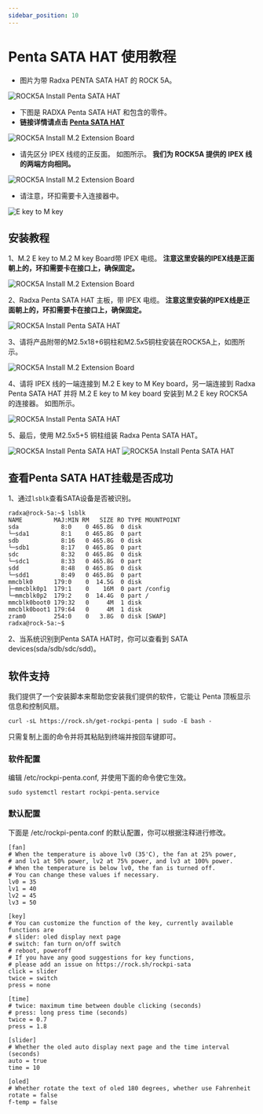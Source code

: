 ```yaml
---
sidebar_position: 10
---
```


# Penta SATA HAT 使用教程

- 图片为带 Radxa PENTA SATA HAT 的 ROCK 5A。

![ROCK5A Install Penta SATA HAT](/img/rock5a/rock5a-penta-sata-hat-05.webp)

- 下图是 RADXA Penta SATA HAT 和包含的零件。
- **链接详情请点击 [Penta SATA HAT](/accessories/penta-sata-hat)**

![ROCK5A Install M.2 Extension Board](/img/accessories/penta-sata-hat-01.webp)

- 请先区分 IPEX 线缆的正反面。 如图所示。 **我们为 ROCK5A 提供的 IPEX 线的两端方向相同。**

![ROCK5A Install M.2 Extension Board](/img/accessories/m2-extension-board-04.webp)

- 请注意，环扣需要卡入连接器中。

![E key to M key](/img/accessories/ekey-to-mkey-01.webp)

## 安装教程

1、M.2 E key to M.2 M key Board带 IPEX 电缆。 **注意这里安装的IPEX线是正面朝上的，环扣需要卡在接口上，确保固定。**

![ROCK5A Install M.2 Extension Board](/img/accessories/m2-extension-board-02.webp)

2、Radxa Penta SATA HAT 主板，带 IPEX 电缆。 **注意这里安装的IPEX线是正面朝上的，环扣需要卡在接口上，确保固定。**

![ROCK5A Install Penta SATA HAT](/img/rock5a/rock5a-penta-sata-hat-04.webp)

3、请将产品附带的M2.5x18+6铜柱和M2.5x5铜柱安装在ROCK5A上，如图所示。

![ROCK5A Install M.2 Extension Board](/img/rock5a/rock5a-m2-extension-board-04.webp)

4、请将 IPEX 线的一端连接到 M.2 E key to M Key board，另一端连接到 Radxa Penta SATA HAT 并将 M.2 E key to M key board 安装到 M.2 E key ROCK5A 的连接器。 如图所示。

![ROCK5A Install Penta SATA HAT](/img/rock5a/rock5a-penta-sata-hat-03.webp)

5、最后，使用 M2.5x5+5 铜柱组装 Radxa Penta SATA HAT。

![ROCK5A Install Penta SATA HAT](/img/rock5a/rock5a-penta-sata-hat-01.webp)
![ROCK5A Install Penta SATA HAT](/img/rock5a/rock5a-penta-sata-hat-02.webp)

## 查看Penta SATA HAT挂载是否成功

1、通过`lsblk`查看SATA设备是否被识别。

```
radxa@rock-5a:~$ lsblk
NAME         MAJ:MIN RM   SIZE RO TYPE MOUNTPOINT
sda            8:0    0 465.8G  0 disk
└─sda1         8:1    0 465.8G  0 part
sdb            8:16   0 465.8G  0 disk
└─sdb1         8:17   0 465.8G  0 part
sdc            8:32   0 465.8G  0 disk
└─sdc1         8:33   0 465.8G  0 part
sdd            8:48   0 465.8G  0 disk
└─sdd1         8:49   0 465.8G  0 part
mmcblk0      179:0    0  14.5G  0 disk
├─mmcblk0p1  179:1    0    16M  0 part /config
└─mmcblk0p2  179:2    0  14.4G  0 part /
mmcblk0boot0 179:32   0     4M  1 disk
mmcblk0boot1 179:64   0     4M  1 disk
zram0        254:0    0   3.8G  0 disk [SWAP]
radxa@rock-5a:~$
```

2、当系统识别到Penta SATA HAT时，你可以查看到 SATA devices(sda/sdb/sdc/sdd)。

## 软件支持

我们提供了一个安装脚本来帮助您安装我们提供的软件，它能让 Penta 顶板显示信息和控制风扇。

```
curl -sL https://rock.sh/get-rockpi-penta | sudo -E bash -
```

只需复制上面的命令并将其粘贴到终端并按回车键即可。

### 软件配置

编辑 /etc/rockpi-penta.conf, 并使用下面的命令使它生效。

```
sudo systemctl restart rockpi-penta.service
```

### 默认配置

下面是 /etc/rockpi-penta.conf 的默认配置，你可以根据注释进行修改。

```
[fan]
# When the temperature is above lv0 (35'C), the fan at 25% power,
# and lv1 at 50% power, lv2 at 75% power, and lv3 at 100% power.
# When the temperature is below lv0, the fan is turned off.
# You can change these values if necessary.
lv0 = 35
lv1 = 40
lv2 = 45
lv3 = 50

[key]
# You can customize the function of the key, currently available functions are
# slider: oled display next page
# switch: fan turn on/off switch
# reboot, poweroff
# If you have any good suggestions for key functions,
# please add an issue on https://rock.sh/rockpi-sata
click = slider
twice = switch
press = none

[time]
# twice: maximum time between double clicking (seconds)
# press: long press time (seconds)
twice = 0.7
press = 1.8

[slider]
# Whether the oled auto display next page and the time interval (seconds)
auto = true
time = 10

[oled]
# Whether rotate the text of oled 180 degrees, whether use Fahrenheit
rotate = false
f-temp = false
```
